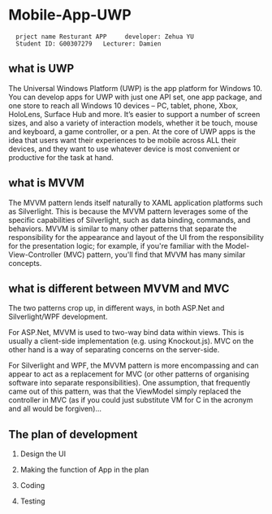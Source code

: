 # Mobile-App-UWP
      prject name Resturant APP     developer: Zehua YU
      Student ID: G00307279   Lecturer: Damien
      
## what is UWP

The Universal Windows Platform (UWP) is the app platform for Windows 10. You can develop apps for UWP with just one API set, one app package, and one store to reach all Windows 10 devices – PC, tablet, phone, Xbox, HoloLens, Surface Hub and more. It’s easier to support a number of screen sizes, and also a variety of interaction models, whether it be touch, mouse and keyboard, a game controller, or a pen. At the core of UWP apps is the idea that users want their experiences to be mobile across ALL their devices, and they want to use whatever device is most convenient or productive for the task at hand.

## what is MVVM

The MVVM pattern lends itself naturally to XAML application platforms such as Silverlight. This is because the MVVM pattern leverages some of the specific capabilities of Silverlight, such as data binding, commands, and behaviors. MVVM is similar to many other patterns that separate the responsibility for the appearance and layout of the UI from the responsibility for the presentation logic; for example, if you're familiar with the Model-View-Controller (MVC) pattern, you'll find that MVVM has many similar concepts.

## what is different between MVVM and MVC

The two patterns crop up, in different ways, in both ASP.Net and Silverlight/WPF development.

For ASP.Net, MVVM is used to two-way bind data within views. This is usually a client-side implementation (e.g. using Knockout.js). MVC on the other hand is a way of separating concerns on the server-side.

For Silverlight and WPF, the MVVM pattern is more encompassing and can appear to act as a replacement for MVC (or other patterns of organising software into separate responsibilities). One assumption, that frequently came out of this pattern, was that the ViewModel simply replaced the controller in MVC (as if you could just substitute VM for C in the acronym and all would be forgiven)...

## The plan of development

1. Design the UI

2. Making the function of App in the plan 

3. Coding 

4. Testing

